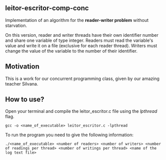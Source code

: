 ## leitor-escritor-comp-conc
Implementation of an algorithm for the **reader-writer problem** without starvation.

On this version, reader and writer threads have their own identifier number and share one variable of type integer. Readers must read the variable's value and write it on a file (exclusive for each reader thread). Writers must change the value of the variable to the number of their identifier.

## Motivation
This is a work for our concurrent programming class, given by our amazing teacher Silvana.

## How to use?
Open your terminal and compile the leitor_escritor.c file using the *lpthread* flag.
```
gcc -o <name_of_executable> leitor_escritor.c -lpthread
```

To run the program you need to give the following information:
```
./<name_of_executable> <number of readers> <number of writers> <number of readings per thread> <number of writings per thread> <name of the log text file>
```

